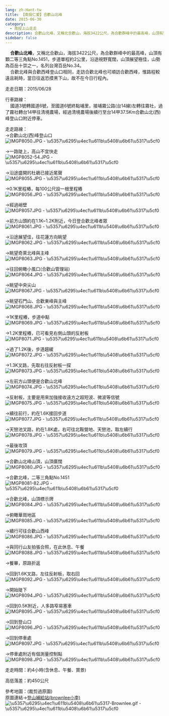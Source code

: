 ```yaml
---
lang: zh-Hant-tw
title: 【南投仁愛】合歡山北峰
date: 2015-06-30
category: 
  - 南投上山走走
description: 合歡山北峰，又稱北合歡山，海拔3422公尺，為合歡群峰中的最高峰，山頂有顆二等三角點No.1451，步道單程約2公里，沿途視野寬闊，山頂展望極佳，山勢為百岳十崇之一，名列台灣百岳No.34。 合歡北峰與合歡西峰登山口相同，走訪合歡北峰也可順訪合歡西峰，惟路程較遠且耗時，當日往返恐摸黑下山，故不在今日行程內。
sidebar: false
---
```


    **合歡山北峰**，又稱北合歡山，海拔3422公尺，為合歡群峰中的最高峰，山頂有顆二等三角點No.1451，步道單程約2公里，沿途視野寬闊，山頂展望極佳，山勢為百岳十崇之一，名列台灣百岳No.34。  
    合歡北峰與合歡西峰登山口相同，走訪合歡北峰也可順訪合歡西峰，惟路程較遠且耗時，當日往返恐摸黑下山，故不在今日行程內。

走走日期：2015/06/28

行車路線：  
    國道3號轉國道6號，至國道6號終點埔里，接埔霧公路(台14線)左轉往霧社，過了霧社轉台14甲往清境農場，經過清境農場後續行至台14甲37.5Km合歡山北(西)峰登山口附近停車。

走走路線：  
→合歡山北(西)峰登山口  
![IMGP8050.JPG - \u5357\u6295\u4ec1\u611b\u5408\u6b61\u5317\u5cf0](https://1013399.github.io/image-2/70/1088915167_l.jpg)

→一路陡上，高山不宜快走  
![IMGP8052-54.JPG - \u5357\u6295\u4ec1\u611b\u5408\u6b61\u5317\u5cf0](https://1013399.github.io/image-2/70/1088915852_l.jpg)

→沿途盛開的杜鵑已接近尾聲  
![IMGP8055.JPG - \u5357\u6295\u4ec1\u611b\u5408\u6b61\u5317\u5cf0](https://1013399.github.io/image-2/70/1088914861_l.jpg)

→0.1K里程樁，每100公尺設一根里程樁  
![IMGP8056.JPG - \u5357\u6295\u4ec1\u611b\u5408\u6b61\u5317\u5cf0](https://1013399.github.io/image-2/70/1088914171_l.jpg)

→經過峭壁  
![IMGP8057.JPG - \u5357\u6295\u4ec1\u611b\u5408\u6b61\u5317\u5cf0](https://1013399.github.io/image-2/70/1088914075_l.jpg)

→前方山頭約在1.1K~1.2K附近，今日登合歡北峰者眾  
![IMGP8061.JPG - \u5357\u6295\u4ec1\u611b\u5408\u6b61\u5317\u5cf0](https://1013399.github.io/image-2/70/1088912991_l.jpg)

→沿途展望佳，往花蓮方向眺望  
![IMGP8062.JPG - \u5357\u6295\u4ec1\u611b\u5408\u6b61\u5317\u5cf0](https://1013399.github.io/image-2/70/1088913584_l.jpg)

→眺望奇萊北峰與主峰  
![IMGP8063.JPG - \u5357\u6295\u4ec1\u611b\u5408\u6b61\u5317\u5cf0](https://1013399.github.io/image-2/70/1088913962_l.jpg)

→往回俯瞰小風口(合歡山管理站)  
![IMGP8064.JPG - \u5357\u6295\u4ec1\u611b\u5408\u6b61\u5317\u5cf0](https://1013399.github.io/image-2/70/1088913963_l.jpg)

→眺望中央尖山  
![IMGP8067.JPG - \u5357\u6295\u4ec1\u611b\u5408\u6b61\u5317\u5cf0](https://1013399.github.io/image-2/70/1088914458_l.jpg)

→眺望石門山、合歡東峰與主峰  
![IMGP8068.JPG - \u5357\u6295\u4ec1\u611b\u5408\u6b61\u5317\u5cf0](https://1013399.github.io/image-2/70/1088914970_l.jpg)

→1K里程樁，步道中點  
![IMGP8069.JPG - \u5357\u6295\u4ec1\u611b\u5408\u6b61\u5317\u5cf0](https://1013399.github.io/image-2/70/1088915854_l.jpg)

→1.2K里程樁，已可看見右側山頭的反射板  
![IMGP8071.JPG - \u5357\u6295\u4ec1\u611b\u5408\u6b61\u5317\u5cf0](https://1013399.github.io/image-2/70/1088914670_l.jpg)

→過了1.2K後，步道趨緩  
![IMGP8072.JPG - \u5357\u6295\u4ec1\u611b\u5408\u6b61\u5317\u5cf0](https://1013399.github.io/image-2/70/1088915455_l.jpg)

→1.3K叉路，先取右往反射板一探  
![IMGP8073.JPG - \u5357\u6295\u4ec1\u611b\u5408\u6b61\u5317\u5cf0](https://1013399.github.io/image-2/70/1088915254_l.jpg)

→左前方山頭便是合歡山北峰  
![IMGP8074.JPG - \u5357\u6295\u4ec1\u611b\u5408\u6b61\u5317\u5cf0](https://1013399.github.io/image-2/70/1088914459_l.jpg)

→反射板，主要是用來加強接收遠方之超短波、微波等信號  
![IMGP8075.JPG - \u5357\u6295\u4ec1\u611b\u5408\u6b61\u5317\u5cf0](https://1013399.github.io/image-2/70/1088915169_l.jpg)

→續往前行，約在1.6K接回步道  
![IMGP8077.JPG - \u5357\u6295\u4ec1\u611b\u5408\u6b61\u5317\u5cf0](https://1013399.github.io/image-2/70/1088915562_l.jpg)

→天巒池叉路，約在1.8K處，右可往北鞍營地、天巒池，取左續行  
![IMGP8078.JPG - \u5357\u6295\u4ec1\u611b\u5408\u6b61\u5317\u5cf0](https://1013399.github.io/image-2/70/1088914671_l.jpg)

→最後攻頂  
![IMGP8079.JPG - \u5357\u6295\u4ec1\u611b\u5408\u6b61\u5317\u5cf0](https://1013399.github.io/image-2/70/1088915255_l.jpg)

→合歡山北峰山頂，山頂廣闊  
![IMGP8080.JPG - \u5357\u6295\u4ec1\u611b\u5408\u6b61\u5317\u5cf0](https://1013399.github.io/image-2/70/1088915652_l.jpg)

→合歡北峰，二等三角點No.1451  
![IMGP8081-82.JPG - \u5357\u6295\u4ec1\u611b\u5408\u6b61\u5317\u5cf0](https://1013399.github.io/image-2/70/1088915563_l.jpg)

→合歡北峰，山頂標示牌  
![IMGP8084.JPG - \u5357\u6295\u4ec1\u611b\u5408\u6b61\u5317\u5cf0](https://1013399.github.io/image-2/70/1088913586_l.jpg)

→俯瞰華崗地區  
![IMGP8085.JPG - \u5357\u6295\u4ec1\u611b\u5408\u6b61\u5317\u5cf0](https://1013399.github.io/image-2/70/1088913587_l.jpg)

→續行可往合歡山西峰  
![IMGP8086.JPG - \u5357\u6295\u4ec1\u611b\u5408\u6b61\u5317\u5cf0](https://1013399.github.io/image-2/70/1088913588_l.jpg)

→與同行山友拍張合照，在此休息、午餐  
![IMGP8088.JPG - \u5357\u6295\u4ec1\u611b\u5408\u6b61\u5317\u5cf0](https://1013399.github.io/image-2/70/1088913278_l.jpg)

→餐畢，原路折返

→回到1.6K叉路，左往反射板，取右回  
![IMGP8092.JPG - \u5357\u6295\u4ec1\u611b\u5408\u6b61\u5317\u5cf0](https://1013399.github.io/image-2/70/1088915653_l.jpg)

→開始陡下  
![IMGP8094.JPG - \u5357\u6295\u4ec1\u611b\u5408\u6b61\u5317\u5cf0](https://1013399.github.io/image-2/70/1088913676_l.jpg)

→回到0.5K附近，人多路窄易塞車  
![IMGP8095.JPG - \u5357\u6295\u4ec1\u611b\u5408\u6b61\u5317\u5cf0](https://1013399.github.io/image-2/70/1088914862_l.jpg)

→回到登山口  
![IMGP8096.JPG - \u5357\u6295\u4ec1\u611b\u5408\u6b61\u5317\u5cf0](https://1013399.github.io/image-2/70/1088914674_l.jpg)

→回到停車處  
![IMGP8097.JPG - \u5357\u6295\u4ec1\u611b\u5408\u6b61\u5317\u5cf0](https://1013399.github.io/image-2/70/1088913679_l.jpg)

→停車處附近有個測量控制點  
![IMGP8098.JPG - \u5357\u6295\u4ec1\u611b\u5408\u6b61\u5317\u5cf0](https://1013399.github.io/image-2/70/1088913874_l.jpg)

走走時間：約4小時(含休息、午餐、賞景)

高低落差：約450公尺

參考地圖：(裁剪過原圖)  
原圖連結→[登山補給站(brownlee小李)](http://www.keepon.com.tw/thread-49405a11-12d8-e411-93ec-000e04b74954.html)  
![\u5357\u6295\u4ec1\u611b\u5408\u6b61\u5317-Brownlee.gif - \u5357\u6295\u4ec1\u611b\u5408\u6b61\u5317\u5cf0](https://1013399.github.io/image-2/70/1088914077_l.jpg)